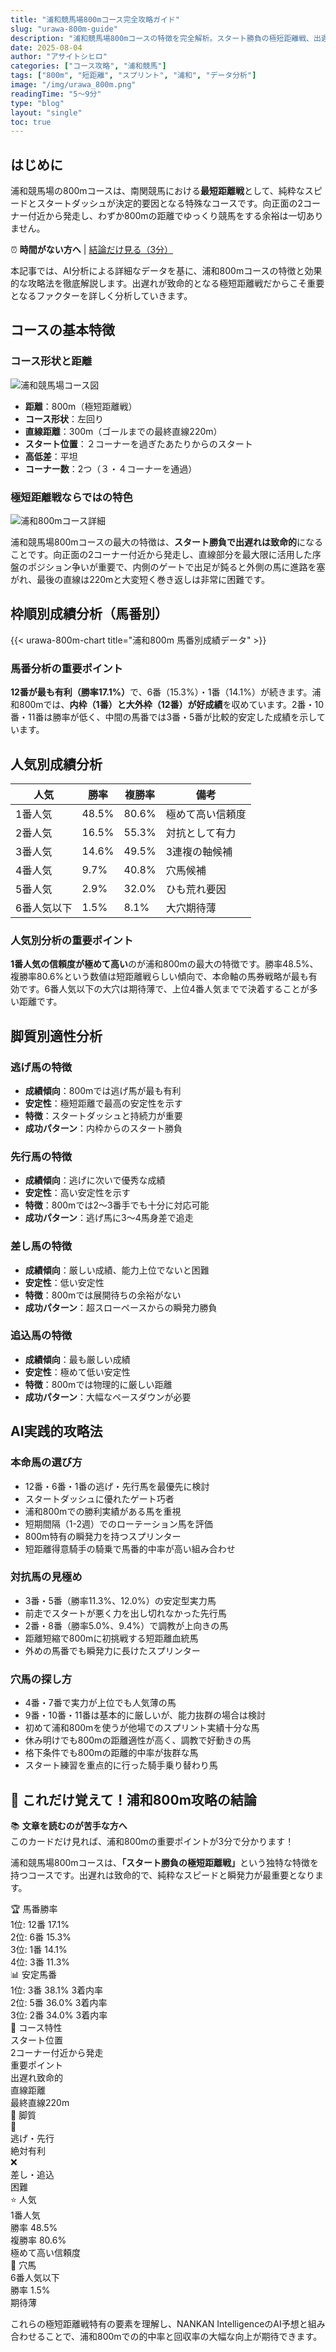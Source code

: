 ```yaml
---
title: "浦和競馬場800mコース完全攻略ガイド"
slug: "urawa-800m-guide"
description: "浦和競馬場800mコースの特徴を完全解析。スタート勝負の極短距離戦、出遅れ致命的なスプリントコースの攻略法、馬番別データ、人気別成績まで詳細に解説。"
date: 2025-08-04
author: "アサイトシヒロ"
categories: ["コース攻略", "浦和競馬"]
tags: ["800m", "短距離", "スプリント", "浦和", "データ分析"]
image: "/img/urawa_800m.png"
readingTime: "5～9分"
type: "blog"
layout: "single"
toc: true
---
```


## はじめに

浦和競馬場の800mコースは、南関競馬における<strong>最短距離戦</strong>として、純粋なスピードとスタートダッシュが決定的要因となる特殊なコースです。向正面の2コーナー付近から発走し、わずか800mの距離でゆっくり競馬をする余裕は一切ありません。

<div class="quick-access-banner">
⏰ <strong>時間がない方へ</strong> | <a href="#conclusion">結論だけ見る（3分）</a>
</div>

本記事では、AI分析による詳細なデータを基に、浦和800mコースの特徴と効果的な攻略法を徹底解説します。出遅れが致命的となる極短距離戦だからこそ重要となるファクターを詳しく分析していきます。

## コースの基本特徴

### コース形状と距離

![浦和競馬場コース図](/img/urawacourese.png "浦和競馬場コース図 - 各距離のスタート位置")


- <strong>距離</strong>：800m（極短距離戦）
- <strong>コース形状</strong>：左回り
- <strong>直線距離</strong>：300m（ゴールまでの最終直線220m）
- <strong>スタート位置</strong>：２コーナーを過ぎたあたりからのスタート
- <strong>高低差</strong>：平坦
- <strong>コーナー数</strong>：2つ（３・４コーナーを通過）

### 極短距離戦ならではの特色

![浦和800mコース詳細](/img/urawa_800m.png "浦和競馬場800m専用コース詳細図")


浦和競馬場800mコースの最大の特徴は、<strong>スタート勝負で出遅れは致命的</strong>になることです。向正面の2コーナー付近から発走し、直線部分を最大限に活用した序盤のポジション争いが重要で、内側のゲートで出足が鈍ると外側の馬に進路を塞がれ、最後の直線は220mと大変短く巻き返しは非常に困難です。

## 枠順別成績分析（馬番別）

{{< urawa-800m-chart title="浦和800m 馬番別成績データ" >}}

### 馬番分析の重要ポイント

<strong>12番が最も有利（勝率17.1%）</strong>で、6番（15.3%）・1番（14.1%）が続きます。浦和800mでは、<strong>内枠（1番）と大外枠（12番）が好成績</strong>を収めています。2番・10番・11番は勝率が低く、中間の馬番では3番・5番が比較的安定した成績を示しています。

## 人気別成績分析

<div class="popularity-table-wrapper">
<div class="table-scroll-container">

| 人気 | 勝率 | 複勝率 | 備考 |
|------|------|--------|------|
| 1番人気 | 48.5% | 80.6% | 極めて高い信頼度 |
| 2番人気 | 16.5% | 55.3% | 対抗として有力 |
| 3番人気 | 14.6% | 49.5% | 3連複の軸候補 |
| 4番人気 | 9.7% | 40.8% | 穴馬候補 |
| 5番人気 | 2.9% | 32.0% | ひも荒れ要因 |
| 6番人気以下 | 1.5% | 8.1% | 大穴期待薄 |

</div>
</div>

### 人気別分析の重要ポイント

<strong>1番人気の信頼度が極めて高い</strong>のが浦和800mの最大の特徴です。勝率48.5%、複勝率80.6%という数値は短距離戦らしい傾向で、本命軸の馬券戦略が最も有効です。6番人気以下の大穴は期待薄で、上位4番人気までで決着することが多い距離です。

## 脚質別適性分析

### 逃げ馬の特徴

- <strong>成績傾向</strong>：800mでは逃げ馬が最も有利
- <strong>安定性</strong>：極短距離で最高の安定性を示す
- <strong>特徴</strong>：スタートダッシュと持続力が重要
- <strong>成功パターン</strong>：内枠からのスタート勝負

### 先行馬の特徴

- <strong>成績傾向</strong>：逃げに次いで優秀な成績
- <strong>安定性</strong>：高い安定性を示す
- <strong>特徴</strong>：800mでは2〜3番手でも十分に対応可能
- <strong>成功パターン</strong>：逃げ馬に3〜4馬身差で追走

### 差し馬の特徴

- <strong>成績傾向</strong>：厳しい成績、能力上位でないと困難
- <strong>安定性</strong>：低い安定性
- <strong>特徴</strong>：800mでは展開待ちの余裕がない
- <strong>成功パターン</strong>：超スローペースからの瞬発力勝負

### 追込馬の特徴

- <strong>成績傾向</strong>：最も厳しい成績
- <strong>安定性</strong>：極めて低い安定性
- <strong>特徴</strong>：800mでは物理的に厳しい距離
- <strong>成功パターン</strong>：大幅なペースダウンが必要

## AI実践的攻略法

### 本命馬の選び方

- 12番・6番・1番の逃げ・先行馬を最優先に検討
- スタートダッシュに優れたゲート巧者
- 浦和800mでの勝利実績がある馬を重視
- 短期間隔（1-2週）でのローテーション馬を評価
- 800m特有の瞬発力を持つスプリンター
- 短距離得意騎手の騎乗で馬番的中率が高い組み合わせ

### 対抗馬の見極め

- 3番・5番（勝率11.3%、12.0%）の安定型実力馬
- 前走でスタートが悪く力を出し切れなかった先行馬
- 2番・8番（勝率5.0%、9.4%）で調教が上向きの馬
- 距離短縮で800mに初挑戦する短距離血統馬
- 外めの馬番でも瞬発力に長けたスプリンター

### 穴馬の探し方

- 4番・7番で実力が上位でも人気薄の馬
- 9番・10番・11番は基本的に厳しいが、能力抜群の場合は検討
- 初めて浦和800mを使うが他場でのスプリント実績十分な馬
- 休み明けでも800mの距離適性が高く、調教で好動きの馬
- 格下条件でも800mの距離的中率が抜群な馬
- スタート練習を重点的に行った騎手乗り替わり馬

<div class="article-summary" id="conclusion">

## 🎯 これだけ覚えて！浦和800m攻略の結論

<div class="conclusion-banner">
📚 <strong>文章を読むのが苦手な方へ</strong><br>
このカードだけ見れば、浦和800mの重要ポイントが3分で分かります！
</div>

浦和競馬場800mコースは、<strong>「スタート勝負の極短距離戦」</strong>という独特な特徴を持つコースです。出遅れは致命的で、純粋なスピードと瞬発力が最重要となります。

<div class="summary-points">
<div class="summary-point">
<div class="summary-point-title">🏆 馬番勝率</div>
<div class="summary-point-content">
<div class="ranking-item rank-1">1位: 12番 <span class="rate">17.1%</span></div>
<div class="ranking-item rank-2">2位: 6番 <span class="rate">15.3%</span></div>
<div class="ranking-item rank-3">3位: 1番 <span class="rate">14.1%</span></div>
<div class="ranking-item rank-4">4位: 3番 <span class="rate">11.3%</span></div>
</div>
</div>

<div class="summary-point">
<div class="summary-point-title">📊 安定馬番</div>
<div class="summary-point-content">
<div class="ranking-item rank-1">1位: 3番 <span class="rate">38.1%</span> <span class="label">3着内率</span></div>
<div class="ranking-item rank-2">2位: 5番 <span class="rate">36.0%</span> <span class="label">3着内率</span></div>
<div class="ranking-item rank-3">3位: 2番 <span class="rate">34.0%</span> <span class="label">3着内率</span></div>
</div>
</div>

<div class="summary-point">
<div class="summary-point-title">🏁 コース特性</div>
<div class="summary-point-content">
<div class="feature-item critical">
<div class="feature-label">スタート位置</div>
<div class="feature-value">2コーナー付近から発走</div>
</div>
<div class="feature-item critical">
<div class="feature-label">重要ポイント</div>
<div class="feature-value">出遅れ致命的</div>
</div>
<div class="feature-item">
<div class="feature-label">直線距離</div>
<div class="feature-value">最終直線220m</div>
</div>
</div>
</div>

<div class="summary-point">
<div class="summary-point-title">🐎 脚質</div>
<div class="summary-point-content">
<div class="style-item advantage">
<div class="style-icon">🥇</div>
<div class="style-text">逃げ・先行<br><span class="sub-text">絶対有利</span></div>
</div>
<div class="style-item disadvantage">
<div class="style-icon">❌</div>
<div class="style-text">差し・追込<br><span class="sub-text">困難</span></div>
</div>
</div>
</div>

<div class="summary-point">
<div class="summary-point-title">⭐ 人気</div>
<div class="summary-point-content">
<div class="popularity-item high-trust">
<div class="popularity-rank">1番人気</div>
<div class="popularity-stats">
<div class="stat-item">勝率 <span class="stat-value">48.5%</span></div>
<div class="stat-item">複勝率 <span class="stat-value">80.6%</span></div>
</div>
<div class="trust-badge">極めて高い信頼度</div>
</div>
</div>
</div>

<div class="summary-point">
<div class="summary-point-title">💎 穴馬</div>
<div class="summary-point-content">
<div class="hole-item low-chance">
<div class="hole-rank">6番人気以下</div>
<div class="hole-stats">
<div class="stat-value low">勝率 1.5%</div>
<div class="recommendation">期待薄</div>
</div>
</div>
</div>
</div>
</div>

これらの極短距離戦特有の要素を理解し、NANKAN IntelligenceのAI予想と組み合わせることで、浦和800mでの的中率と回収率の大幅な向上が期待できます。

</div>
